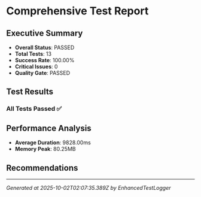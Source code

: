 # Comprehensive Test Report

## Executive Summary
- **Overall Status**: PASSED
- **Total Tests**: 13
- **Success Rate**: 100.00%
- **Critical Issues**: 0
- **Quality Gate**: PASSED

## Test Results
### All Tests Passed ✅

## Performance Analysis
- **Average Duration**: 9828.00ms
- **Memory Peak**: 80.25MB

## Recommendations


---
*Generated at 2025-10-02T02:07:35.389Z by EnhancedTestLogger*